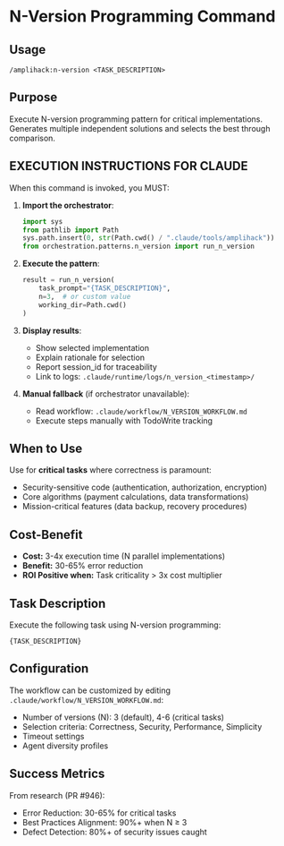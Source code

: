 # N-Version Programming Command

## Usage

`/amplihack:n-version <TASK_DESCRIPTION>`

## Purpose

Execute N-version programming pattern for critical implementations. Generates multiple independent solutions and selects the best through comparison.

## EXECUTION INSTRUCTIONS FOR CLAUDE

When this command is invoked, you MUST:

1. **Import the orchestrator**:

   ```python
   import sys
   from pathlib import Path
   sys.path.insert(0, str(Path.cwd() / ".claude/tools/amplihack"))
   from orchestration.patterns.n_version import run_n_version
   ```

2. **Execute the pattern**:

   ```python
   result = run_n_version(
       task_prompt="{TASK_DESCRIPTION}",
       n=3,  # or custom value
       working_dir=Path.cwd()
   )
   ```

3. **Display results**:
   - Show selected implementation
   - Explain rationale for selection
   - Report session_id for traceability
   - Link to logs: `.claude/runtime/logs/n_version_<timestamp>/`

4. **Manual fallback** (if orchestrator unavailable):
   - Read workflow: `.claude/workflow/N_VERSION_WORKFLOW.md`
   - Execute steps manually with TodoWrite tracking

## When to Use

Use for **critical tasks** where correctness is paramount:

- Security-sensitive code (authentication, authorization, encryption)
- Core algorithms (payment calculations, data transformations)
- Mission-critical features (data backup, recovery procedures)

## Cost-Benefit

- **Cost:** 3-4x execution time (N parallel implementations)
- **Benefit:** 30-65% error reduction
- **ROI Positive when:** Task criticality > 3x cost multiplier

## Task Description

Execute the following task using N-version programming:

```
{TASK_DESCRIPTION}
```

## Configuration

The workflow can be customized by editing `.claude/workflow/N_VERSION_WORKFLOW.md`:

- Number of versions (N): 3 (default), 4-6 (critical tasks)
- Selection criteria: Correctness, Security, Performance, Simplicity
- Timeout settings
- Agent diversity profiles

## Success Metrics

From research (PR #946):

- Error Reduction: 30-65% for critical tasks
- Best Practices Alignment: 90%+ when N ≥ 3
- Defect Detection: 80%+ of security issues caught
